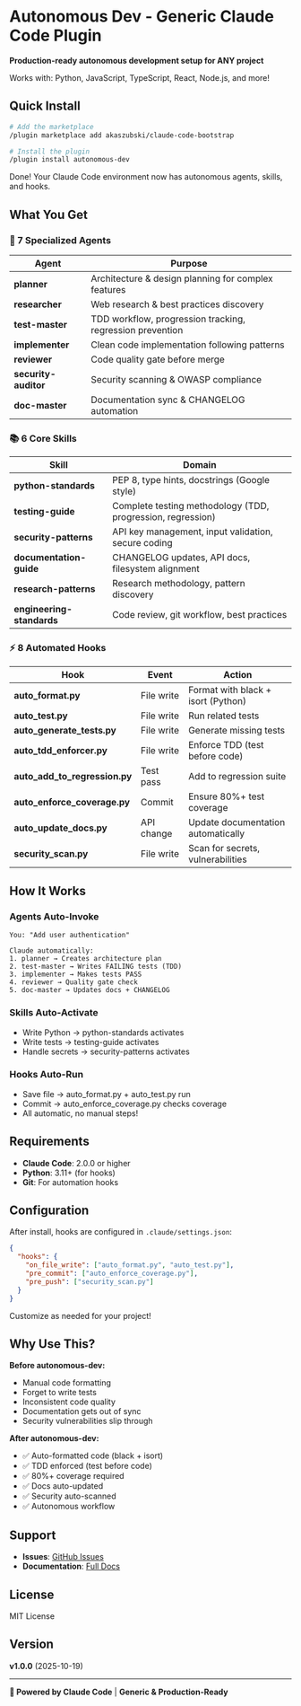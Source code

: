 # Autonomous Dev - Generic Claude Code Plugin

**Production-ready autonomous development setup for ANY project**

Works with: Python, JavaScript, TypeScript, React, Node.js, and more!

## Quick Install

```bash
# Add the marketplace
/plugin marketplace add akaszubski/claude-code-bootstrap

# Install the plugin
/plugin install autonomous-dev
```

Done! Your Claude Code environment now has autonomous agents, skills, and hooks.

## What You Get

### 🤖 7 Specialized Agents

| Agent | Purpose |
|-------|---------|
| **planner** | Architecture & design planning for complex features |
| **researcher** | Web research & best practices discovery |
| **test-master** | TDD workflow, progression tracking, regression prevention |
| **implementer** | Clean code implementation following patterns |
| **reviewer** | Code quality gate before merge |
| **security-auditor** | Security scanning & OWASP compliance |
| **doc-master** | Documentation sync & CHANGELOG automation |

### 📚 6 Core Skills

| Skill | Domain |
|-------|--------|
| **python-standards** | PEP 8, type hints, docstrings (Google style) |
| **testing-guide** | Complete testing methodology (TDD, progression, regression) |
| **security-patterns** | API key management, input validation, secure coding |
| **documentation-guide** | CHANGELOG updates, API docs, filesystem alignment |
| **research-patterns** | Research methodology, pattern discovery |
| **engineering-standards** | Code review, git workflow, best practices |

### ⚡ 8 Automated Hooks

| Hook | Event | Action |
|------|-------|--------|
| **auto_format.py** | File write | Format with black + isort (Python) |
| **auto_test.py** | File write | Run related tests |
| **auto_generate_tests.py** | File write | Generate missing tests |
| **auto_tdd_enforcer.py** | File write | Enforce TDD (test before code) |
| **auto_add_to_regression.py** | Test pass | Add to regression suite |
| **auto_enforce_coverage.py** | Commit | Ensure 80%+ test coverage |
| **auto_update_docs.py** | API change | Update documentation automatically |
| **security_scan.py** | File write | Scan for secrets, vulnerabilities |

## How It Works

### Agents Auto-Invoke

```
You: "Add user authentication"

Claude automatically:
1. planner → Creates architecture plan
2. test-master → Writes FAILING tests (TDD)
3. implementer → Makes tests PASS
4. reviewer → Quality gate check
5. doc-master → Updates docs + CHANGELOG
```

### Skills Auto-Activate

- Write Python → python-standards activates
- Write tests → testing-guide activates
- Handle secrets → security-patterns activates

### Hooks Auto-Run

- Save file → auto_format.py + auto_test.py run
- Commit → auto_enforce_coverage.py checks coverage
- All automatic, no manual steps!

## Requirements

- **Claude Code**: 2.0.0 or higher
- **Python**: 3.11+ (for hooks)
- **Git**: For automation hooks

## Configuration

After install, hooks are configured in `.claude/settings.json`:

```json
{
  "hooks": {
    "on_file_write": ["auto_format.py", "auto_test.py"],
    "pre_commit": ["auto_enforce_coverage.py"],
    "pre_push": ["security_scan.py"]
  }
}
```

Customize as needed for your project!

## Why Use This?

**Before autonomous-dev:**
- Manual code formatting
- Forget to write tests
- Inconsistent code quality
- Documentation gets out of sync
- Security vulnerabilities slip through

**After autonomous-dev:**
- ✅ Auto-formatted code (black + isort)
- ✅ TDD enforced (test before code)
- ✅ 80%+ coverage required
- ✅ Docs auto-updated
- ✅ Security auto-scanned
- ✅ Autonomous workflow

## Support

- **Issues**: [GitHub Issues](https://github.com/akaszubski/claude-code-bootstrap/issues)
- **Documentation**: [Full Docs](https://github.com/akaszubski/claude-code-bootstrap/docs)

## License

MIT License

## Version

**v1.0.0** (2025-10-19)

---

**🤖 Powered by Claude Code** | **Generic & Production-Ready**
